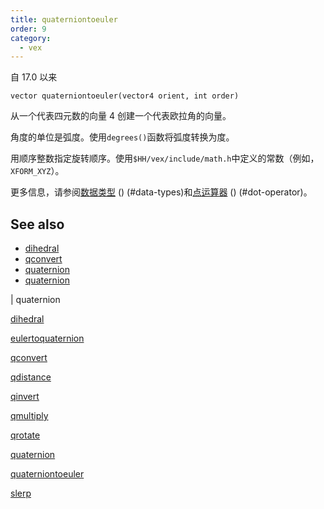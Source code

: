 ```yaml
---
title: quaterniontoeuler
order: 9
category:
  - vex
---
```


自 17.0 以来

`vector quaterniontoeuler(vector4 orient, int order)`

从一个代表四元数的向量 4 创建一个代表欧拉角的向量。

角度的单位是弧度。使用`degrees()`函数将弧度转换为度。

用顺序整数指定旋转顺序。使用`$HH/vex/include/math.h`中定义的常数（例如，`XFORM_XYZ`）。

更多信息，请参阅[数据类型](.../lang.html) () (#data-types)和[点运算器](.../lang.html) () (#dot-operator)。

## See also

- [dihedral](dihedral.html)
- [qconvert](qconvert.html)
- [quaternion](quaternion.html)
- [quaternion](eulertoquaternion.html)

|
quaternion

[dihedral](dihedral.html)

[eulertoquaternion](eulertoquaternion.html)

[qconvert](qconvert.html)

[qdistance](qdistance.html)

[qinvert](qinvert.html)

[qmultiply](qmultiply.html)

[qrotate](qrotate.html)

[quaternion](quaternion.html)

[quaterniontoeuler](quaterniontoeuler.html)

[slerp](slerp.html)
